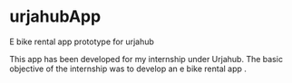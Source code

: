 # urjahubApp
E bike rental app prototype for urjahub

This app has been developed for my internship under Urjahub. The basic objective of the internship was to develop an e bike rental app .
